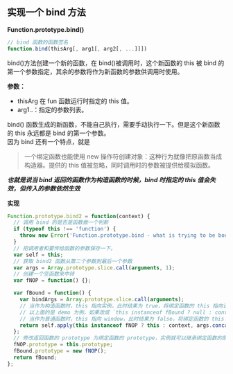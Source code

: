 ## 实现一个 bind 方法

**Function.prototype.bind()**

```js
// bind 函数的函数签名
function.bind(thisArg[, arg1[, arg2[, ...]]])
```

bind()方法创建一个新的函数，在 bind()被调用时，这个新函数的 this 被 bind 的第一个参数指定，其余的参数将作为新函数的参数供调用时使用。

**参数：**

- thisArg 在 fun 函数运行时指定的 this 值。
- arg1..：指定的参数列表。

bind() 函数生成的新函数，不能自己执行，需要手动执行一下。但是这个新函数的 this 永远都是 bind 的第一个参数。  
因为 bind 还有一个特点，就是

> 一个绑定函数也能使用 new 操作符创建对象：这种行为就像把原函数当成构造器。提供的 this 值被忽略，同时调用时的参数被提供给模拟函数。

**_也就是说当 bind 返回的函数作为构造函数的时候，bind 时指定的 this 值会失效，但传入的参数依然生效_**

**实现**

```js
Function.prototype.bind2 = function(context) {
  // 调用 bind 的是否是函数做一个判断
  if (typeof this !== 'function') {
    throw new Error('Function.prototype.bind - what is trying to be bound is not callable');
  }
  // 把调用者和要传给函数的参数保存一下。
  var self = this;
  // 获取 bind2 函数从第二个参数到最后一个参数
  var args = Array.prototype.slice.call(arguments, 1);
  // 创建一个空函数来中转
  var fNOP = function() {};

  var fBound = function() {
    var bindArgs = Array.prototype.slice.call(arguments);
    // 当作为构造函数时，this 指向实例，此时结果为 true，将绑定函数的 this 指向该实例，可以让实例获得来自绑定函数的值
    // 以上面的是 demo 为例，如果改成 `this instanceof fBound ? null : context`，实例只是一个空对象，将 null 改成 this ，实例会具有 habit 属性
    // 当作为普通函数时，this 指向 window，此时结果为 false，将绑定函数的 this 指向 context
    return self.apply(this instanceof fNOP ? this : context, args.concat(bindArgs));
  };
  // 修改返回函数的 prototype 为绑定函数的 prototype，实例就可以继承绑定函数的原型中的值
  fNOP.prototype = this.prototype;
  fBound.prototype = new fNOP();
  return fBound;
};
```
